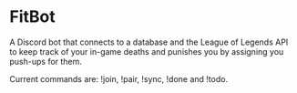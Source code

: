# FitBot

A Discord bot that connects to a database and the League of Legends API to keep
track of your in-game deaths and punishes you by assigning you push-ups for 
them.

Current commands are: !join, !pair, !sync, !done and !todo.
